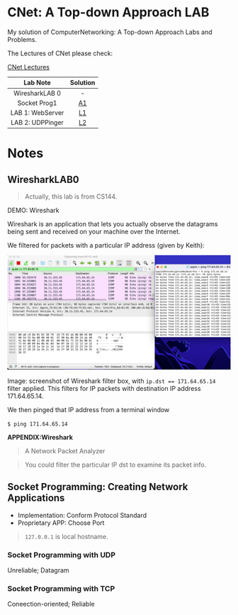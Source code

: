# CNet: A Top-down Approach LAB

My solution of ComputerNetworking: A Top-down Approach Labs and Problems.

The Lectures of CNet please check:

[CNet Lectures](https://github.com/PeterWrighten/ComputerNetworking/blob/main/README.md)

|Lab Note|Solution|
|:--:|:--:|
| WiresharkLAB 0  |  - |
| Socket Prog1  | [A1](https://github.com/PeterWrighten/CNet_aTop-downapproach_Lab/tree/main/SocketProgramming/Chapter2)  |
|LAB 1: WebServer|[L1](https://github.com/PeterWrighten/CNet_aTop-downapproach_Lab/tree/main/LAB/LAB1_WebServer)|
|LAB 2: UDPPinger|[L2]()|



# Notes

## WiresharkLAB0

>Actually, this lab is from CS144.

DEMO: Wireshark

Wireshark is an application that lets you actually observe the datagrams being sent and received on your machine over the Internet.

We filtered for packets with a particular IP address (given by Keith):

![demo](/WiresharkLAB/LAB0/demo.png)

Image: screenshot of Wireshark filter box, with `ip.dst == 171.64.65.14` filter applied. This filters for IP packets with destination IP address 171.64.65.14.

We then pinged that IP address from a terminal window

```$ ping 171.64.65.14```

**APPENDIX:Wireshark**

>A Network Packet Analyzer

>You could filter the particular IP dst to examine its packet info.

## Socket Programming: Creating Network Applications

* Implementation: Conform Protocol Standard
* Proprietary APP: Choose Port

> ```127.0.0.1``` is local hostname.

### Socket Programming with UDP
Unreliable; Datagram


### Socket Programming with TCP

Coneection-oriented; Reliable